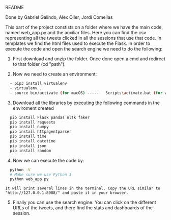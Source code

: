 README

Done by Gabriel Galindo, Alex Oller, Jordi Comellas

This part of the project constists on a folder where we have the main code, named web_app.py and the auxiliar files. Here you can find the csv representing all the tweets clicked in all the sessions that use that code. In templates we find the html files used to execute the Flask. In order to execute the code and open the search engine we need to do the following:

1. First download and unzip the folder. Once done open a cmd and redirect to that folder (cd "path").

2. Now we need to create an environment:
```bash
  - pip3 install virtualenv
  - virtualenv .
  - source bin/activate (for macOS) -----   Scripts\activate.bat (for windows)
```

3. Download all the libraries by executing the following commands in the enviroment created
```bash
  pip install Flask pandas nltk faker
  pip install requests
  pip install numpy
  pip install httpagentparser
  pip install time
  pip install datetime
  pip install json
  pip install random
```

4. Now we can execute the code by:
```bash
  python -V
  # Make sure we use Python 3
  python web_app.py
```
    It will print several lines in the terminal. Copy the URL similar to "http://127.0.0.1:8088/" and paste it in your browser. 


5. Finally you can use the search engine. You can click on the different URLs of the tweets, and there find the stats and dashboards of the session. 